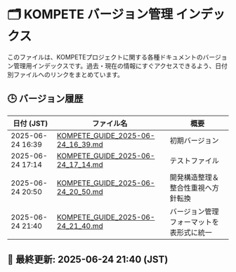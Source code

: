 # 🗂️ KOMPETE バージョン管理 インデックス
このファイルは、KOMPETEプロジェクトに関する各種ドキュメントのバージョン管理用インデックスです。過去・現在の情報にすぐアクセスできるよう、日付別ファイルへのリンクをまとめています。

## 🕒 バージョン履歴

| 日付 (JST)         | ファイル名                                                                                     | 概要                                           |
|--------------------|-----------------------------------------------------------------------------------------------|------------------------------------------------|
| 2025-06-24 16:39   | [KOMPETE_GUIDE_2025-06-24_16_39.md](https://github.com/SarabachiQ/kompete-stat-allocator/blob/main/KOMPETE_GUIDE_2025-06-24_16_39.md) | 初期バージョン                                |
| 2025-06-24 17:14   | [KOMPETE_GUIDE_2025-06-24_17_14.md](https://github.com/SarabachiQ/kompete-stat-allocator/blob/main/KOMPETE_GUIDE_2025-06-24_17_14.md) | テストファイル                                |
| 2025-06-24 20:50   | [KOMPETE_GUIDE_2025-06-24_20_50.md](https://github.com/SarabachiQ/kompete-stat-allocator/blob/main/KOMPETE_GUIDE_2025-06-24_20_50.md) | 開発構造整理＆整合性重視へ方針転換            |
| 2025-06-24 21:40   | [KOMPETE_GUIDE_2025-06-24_21_40.md](https://github.com/SarabachiQ/kompete-stat-allocator/blob/main/KOMPETE_GUIDE_2025-06-24_21_40.md) | バージョン管理フォーマットを表形式に統一      |

## 📅 最終更新: 2025-06-24 21:40 (JST)
